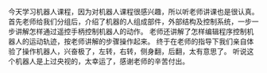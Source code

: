 今天学习机器人课程，因为对机器人课程很感兴趣，所以听老师讲课也是很认真。
首先老师给我们分组后，介绍了机器的人组成部件，外部结构及控制系统，一步一步讲解怎样通过遥控手柄控制机器人的动作。
老师还讲解了怎样编辑程序控制机器人的运动轨迹，按老师讲解的步骤操作起来。
终于在老师的指导下我们亲自体验了操作机器人，兴奋极了，左转，右转，侧身翻，后翻，太有意思了。
听说这个机器人是上过央视的，太幸运了，感谢老师的辛苦付出。
